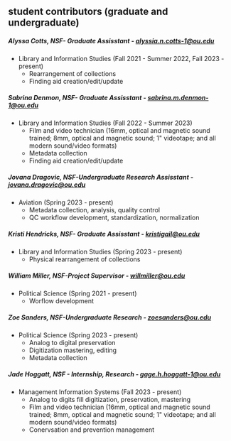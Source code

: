 ## student contributors (graduate and undergraduate)

   
##### **Alyssa Cotts, NSF- Graduate Assisstant** - [alyssia.n.cotts-1@ou.edu](alyssia.n.cotts-1@ou.edu)
* Library and Information Studies (Fall 2021 - Summer 2022, Fall 2023 - present)
    * Rearrangement of collections
    * Finding aid creation/edit/update  
  
##### **Sabrina Denmon, NSF- Graduate Assisstant** - [sabrina.m.denmon-1@ou.edu](sabrina.m.denmon-1@ou.edu)
* Library and Information Studies (Fall 2022 - Summer 2023)
    * Film and video technician (16mm, optical and magnetic sound trained; 8mm, optical and magnetic sound; 1" videotape; and all modern sound/video formats)
    * Metadata collection
    * Finding aid creation/edit/update

##### **Jovana Dragovic, NSF-Undergraduate Research Assisstant** - [jovana.dragovic@ou.edu](jovana.dragovic@ou.edu)
* Aviation (Spring 2023 - present)
    * Metadata collection, analysis, quality control
    * QC workflow development, standardization, normalization 

##### **Kristi Hendricks, NSF- Graduate Assisstant** - [kristigail@ou.edu](kristigail@ou.edu)
* Library and Information Studies (Spring 2023 - present)
    * Physical rearrangement of collections 

##### **William Miller, NSF-Project Supervisor** - [willmiller@ou.edu](willmiller@ou.edu)
* Political Science (Spring 2021 - present)
    * Worflow development
    
##### **Zoe Sanders, NSF-Undergraduate Research** - [zoesanders@ou.edu](zoesanders@ou.edu)
* Political Science (Spring 2023 - present)
    * Analog to digital preservation
    * Digitization mastering, editing
    * Metadata collection

##### **Jade Hoggatt, NSF - Internship, Research** - [gage.h.hoggatt-1@ou.edu](gage.h.hoggatt-1@ou.edu)
* Management Information Systems (Fall 2023 - present)
    * Analog to digits fill digitization, preservation, mastering
    * Film and video technician (16mm, optical and magnetic sound trained; 8mm, optical and magnetic sound; 1" videotape; and all modern sound/video formats)
    * Conervsation and prevention management
